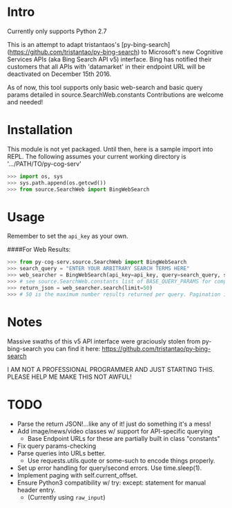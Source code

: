
Intro
=====

Currently only supports Python 2.7

This is an attempt to adapt tristantaos's [py-bing-search] (https://github.com/tristantao/py-bing-search) to Microsoft's new Cognitive Services APIs (aka Bing Search API v5) interface.
Bing has notified their customers that all APIs with 'datamarket' in their endpoint URL will be deactivated on December 15th 2016.

As of now, this tool supports only basic web-search and basic query params detailed in source.SearchWeb.constants
Contributions are welcome and needed!


Installation
============
This module is not yet packaged. Until then, here is a sample import into REPL.
The following assumes your current working directory is '.../PATH/TO/py-cog-serv'
```py
>>> import os, sys
>>> sys.path.append(os.getcwd())
>>> from source.SearchWeb import BingWebSearch
```



Usage
=====

Remember to set the `api_key` as your own.

####For Web Results:
```py
>>> from py-cog-serv.source.SearchWeb import BingWebSearch
>>> search_query = "ENTER YOUR ARBITRARY SEARCH TERMS HERE"
>>> web_searcher = BingWebSearch(api_key=api_key, query=search_query, safe=False, headers=constants.HEADERS, addtnl_params=None) 
>>> # see source.SearchWeb.constants list of BASE_QUERY_PARAMS for compatible params. Must be in {param : value} format
>>> return_json = web_searcher.search(limit=50) 
>>> # 50 is the maximum number results returned per query. Pagination is in the works.
```


Notes
=====

Massive swaths of this v5 API interface were graciously stolen from py-bing-search
you can find it here: https://github.com/tristantao/py-bing-search


I AM NOT A PROFESSIONAL PROGRAMMER AND JUST STARTING THIS.
PLEASE HELP ME MAKE THIS NOT AWFUL!


TODO
=====
* Parse the return JSON!...like any of it! just do something it's a mess!
* Add image/news/video classes w/ support for API-specific querying
    * Base Endpoint URLs for these are partially built in class "constants"
* Fix query params-checking
* Parse queries into URLs better.
    * Use requests.utils.quote or some-such to encode things properly.
* Set up error handling for query/second errors. Use time.sleep(1).
* Implement paging with self.current_offset.
* Ensure Python3 compatibility w/ try: except: statement for manual header entry.
    * (Currently using `raw_input`)